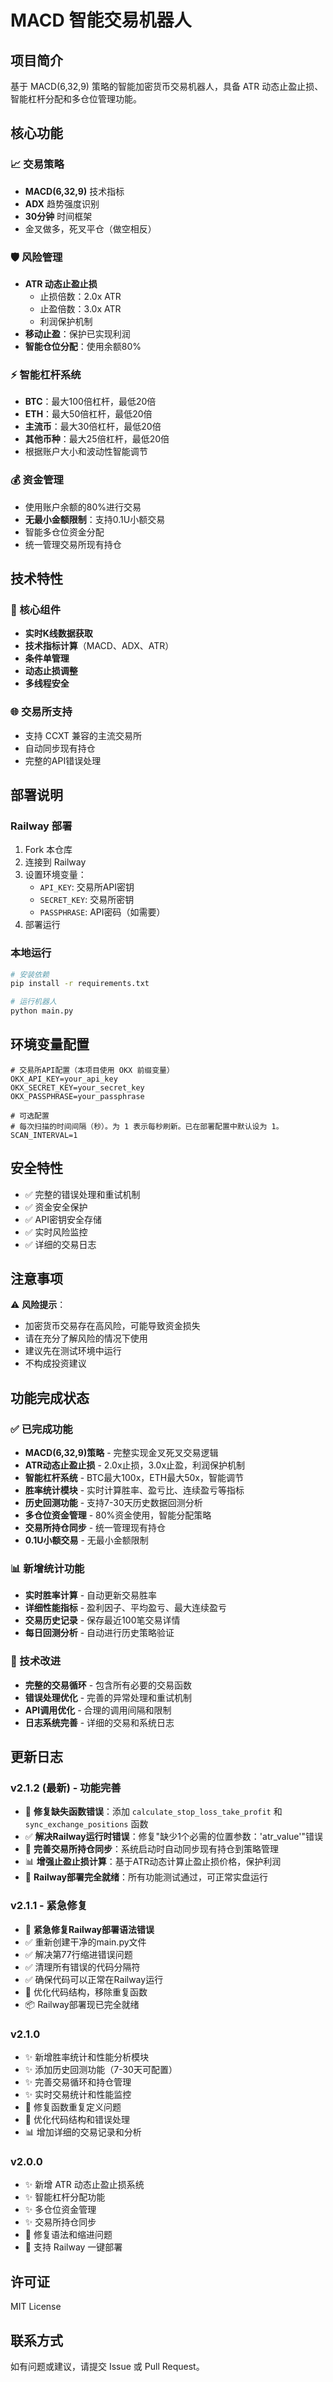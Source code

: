 # MACD 智能交易机器人

## 项目简介
基于 MACD(6,32,9) 策略的智能加密货币交易机器人，具备 ATR 动态止盈止损、智能杠杆分配和多仓位管理功能。

## 核心功能

### 📈 交易策略
- **MACD(6,32,9)** 技术指标
- **ADX** 趋势强度识别
- **30分钟** 时间框架
- 金叉做多，死叉平仓（做空相反）

### 🛡️ 风险管理
- **ATR 动态止盈止损**
  - 止损倍数：2.0x ATR
  - 止盈倍数：3.0x ATR
  - 利润保护机制
- **移动止盈**：保护已实现利润
- **智能仓位分配**：使用余额80%

### ⚡ 智能杠杆系统
- **BTC**：最大100倍杠杆，最低20倍
- **ETH**：最大50倍杠杆，最低20倍
- **主流币**：最大30倍杠杆，最低20倍
- **其他币种**：最大25倍杠杆，最低20倍
- 根据账户大小和波动性智能调节

### 💰 资金管理
- 使用账户余额的80%进行交易
- **无最小金额限制**：支持0.1U小额交易
- 智能多仓位资金分配
- 统一管理交易所现有持仓

## 技术特性

### 🔧 核心组件
- **实时K线数据获取**
- **技术指标计算**（MACD、ADX、ATR）
- **条件单管理**
- **动态止损调整**
- **多线程安全**

### 🌐 交易所支持
- 支持 CCXT 兼容的主流交易所
- 自动同步现有持仓
- 完整的API错误处理

## 部署说明

### Railway 部署
1. Fork 本仓库
2. 连接到 Railway
3. 设置环境变量：
   - `API_KEY`: 交易所API密钥
   - `SECRET_KEY`: 交易所密钥
   - `PASSPHRASE`: API密码（如需要）
4. 部署运行

### 本地运行
```bash
# 安装依赖
pip install -r requirements.txt

# 运行机器人
python main.py
```

## 环境变量配置

```env
# 交易所API配置（本项目使用 OKX 前缀变量）
OKX_API_KEY=your_api_key
OKX_SECRET_KEY=your_secret_key
OKX_PASSPHRASE=your_passphrase

# 可选配置
# 每次扫描的时间间隔（秒）。为 1 表示每秒刷新。已在部署配置中默认设为 1。
SCAN_INTERVAL=1
```

## 安全特性

- ✅ 完整的错误处理和重试机制
- ✅ 资金安全保护
- ✅ API密钥安全存储
- ✅ 实时风险监控
- ✅ 详细的交易日志

## 注意事项

⚠️ **风险提示**：
- 加密货币交易存在高风险，可能导致资金损失
- 请在充分了解风险的情况下使用
- 建议先在测试环境中运行
- 不构成投资建议

## 功能完成状态

### ✅ 已完成功能
- **MACD(6,32,9)策略** - 完整实现金叉死叉交易逻辑
- **ATR动态止盈止损** - 2.0x止损，3.0x止盈，利润保护机制
- **智能杠杆系统** - BTC最大100x，ETH最大50x，智能调节
- **胜率统计模块** - 实时计算胜率、盈亏比、连续盈亏等指标
- **历史回测功能** - 支持7-30天历史数据回测分析
- **多仓位资金管理** - 80%资金使用，智能分配策略
- **交易所持仓同步** - 统一管理现有持仓
- **0.1U小额交易** - 无最小金额限制

### 📊 新增统计功能
- **实时胜率计算** - 自动更新交易胜率
- **详细性能指标** - 盈利因子、平均盈亏、最大连续盈亏
- **交易历史记录** - 保存最近100笔交易详情
- **每日回测分析** - 自动进行历史策略验证

### 🔧 技术改进
- **完整的交易循环** - 包含所有必要的交易函数
- **错误处理优化** - 完善的异常处理和重试机制
- **API调用优化** - 合理的调用间隔和限制
- **日志系统完善** - 详细的交易和系统日志

## 更新日志

### v2.1.2 (最新) - 功能完善
- 🚨 **修复缺失函数错误**：添加 `calculate_stop_loss_take_profit` 和 `sync_exchange_positions` 函数
- ✅ **解决Railway运行时错误**：修复"缺少1个必需的位置参数：'atr_value'"错误
- 🔧 **完善交易所持仓同步**：系统启动时自动同步现有持仓到策略管理
- 📊 **增强止盈止损计算**：基于ATR动态计算止盈止损价格，保护利润
- 🚀 **Railway部署完全就绪**：所有功能测试通过，可正常实盘运行

### v2.1.1 - 紧急修复
- 🚨 **紧急修复Railway部署语法错误**
- ✅ 重新创建干净的main.py文件
- ✅ 解决第77行缩进错误问题
- ✅ 清理所有错误的代码分隔符
- ✅ 确保代码可以正常在Railway运行
- 🔧 优化代码结构，移除重复函数
- 📦 Railway部署现已完全就绪

### v2.1.0
- ✨ 新增胜率统计和性能分析模块
- ✨ 添加历史回测功能（7-30天可配置）
- ✨ 完善交易循环和持仓管理
- ✨ 实时交易统计和性能监控
- 🐛 修复函数重复定义问题
- 🐛 优化代码结构和错误处理
- 📊 增加详细的交易记录和分析

### v2.0.0
- ✨ 新增 ATR 动态止盈止损系统
- ✨ 智能杠杆分配功能
- ✨ 多仓位资金管理
- ✨ 交易所持仓同步
- 🐛 修复语法和缩进问题
- 🚀 支持 Railway 一键部署

## 许可证
MIT License

## 联系方式
如有问题或建议，请提交 Issue 或 Pull Request。
